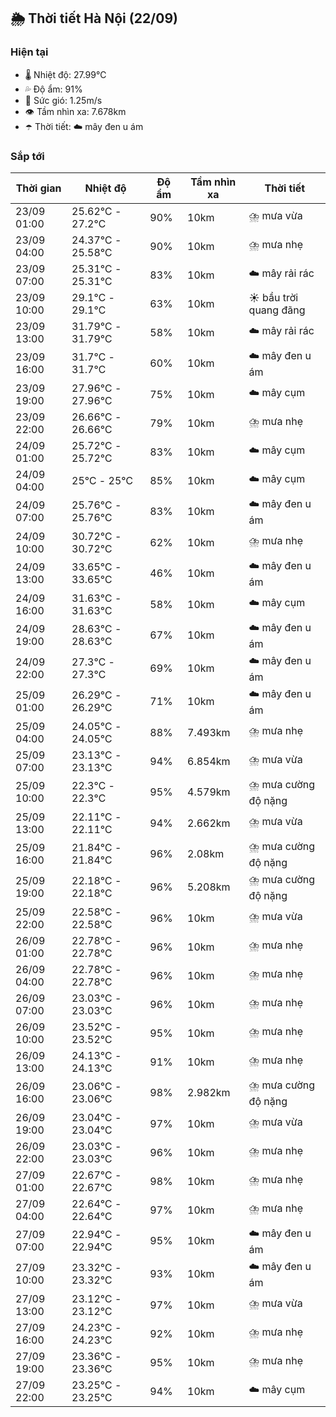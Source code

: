 ## 🌦️ Thời tiết Hà Nội (22/09)

### Hiện tại

- 🌡️ Nhiệt độ: 27.99℃
- 💦 Độ ẩm: 91%
- 💨 Sức gió: 1.25m/s
- 👁️ Tầm nhìn xa: 7.678km
- ☂️ Thời tiết: ☁️ mây đen u ám

### Sắp tới

| Thời gian | Nhiệt độ | Độ ẩm | Tầm nhìn xa | Thời tiết |
| --- | --- | --- | --- | --- |
| 23/09 01:00 | 25.62℃ - 27.2℃ | 90% | 10km | ⛈️ mưa vừa |
| 23/09 04:00 | 24.37℃ - 25.58℃ | 90% | 10km | ⛈️ mưa nhẹ |
| 23/09 07:00 | 25.31℃ - 25.31℃ | 83% | 10km | ☁️ mây rải rác |
| 23/09 10:00 | 29.1℃ - 29.1℃ | 63% | 10km | ☀️ bầu trời quang đãng |
| 23/09 13:00 | 31.79℃ - 31.79℃ | 58% | 10km | ☁️ mây rải rác |
| 23/09 16:00 | 31.7℃ - 31.7℃ | 60% | 10km | ☁️ mây đen u ám |
| 23/09 19:00 | 27.96℃ - 27.96℃ | 75% | 10km | ☁️ mây cụm |
| 23/09 22:00 | 26.66℃ - 26.66℃ | 79% | 10km | ⛈️ mưa nhẹ |
| 24/09 01:00 | 25.72℃ - 25.72℃ | 83% | 10km | ☁️ mây cụm |
| 24/09 04:00 | 25℃ - 25℃ | 85% | 10km | ☁️ mây cụm |
| 24/09 07:00 | 25.76℃ - 25.76℃ | 83% | 10km | ☁️ mây đen u ám |
| 24/09 10:00 | 30.72℃ - 30.72℃ | 62% | 10km | ⛈️ mưa nhẹ |
| 24/09 13:00 | 33.65℃ - 33.65℃ | 46% | 10km | ☁️ mây đen u ám |
| 24/09 16:00 | 31.63℃ - 31.63℃ | 58% | 10km | ☁️ mây cụm |
| 24/09 19:00 | 28.63℃ - 28.63℃ | 67% | 10km | ☁️ mây đen u ám |
| 24/09 22:00 | 27.3℃ - 27.3℃ | 69% | 10km | ☁️ mây đen u ám |
| 25/09 01:00 | 26.29℃ - 26.29℃ | 71% | 10km | ☁️ mây đen u ám |
| 25/09 04:00 | 24.05℃ - 24.05℃ | 88% | 7.493km | ⛈️ mưa nhẹ |
| 25/09 07:00 | 23.13℃ - 23.13℃ | 94% | 6.854km | ⛈️ mưa vừa |
| 25/09 10:00 | 22.3℃ - 22.3℃ | 95% | 4.579km | ⛈️ mưa cường độ nặng |
| 25/09 13:00 | 22.11℃ - 22.11℃ | 94% | 2.662km | ⛈️ mưa vừa |
| 25/09 16:00 | 21.84℃ - 21.84℃ | 96% | 2.08km | ⛈️ mưa cường độ nặng |
| 25/09 19:00 | 22.18℃ - 22.18℃ | 96% | 5.208km | ⛈️ mưa cường độ nặng |
| 25/09 22:00 | 22.58℃ - 22.58℃ | 96% | 10km | ⛈️ mưa vừa |
| 26/09 01:00 | 22.78℃ - 22.78℃ | 96% | 10km | ⛈️ mưa nhẹ |
| 26/09 04:00 | 22.78℃ - 22.78℃ | 96% | 10km | ⛈️ mưa nhẹ |
| 26/09 07:00 | 23.03℃ - 23.03℃ | 96% | 10km | ⛈️ mưa nhẹ |
| 26/09 10:00 | 23.52℃ - 23.52℃ | 95% | 10km | ⛈️ mưa nhẹ |
| 26/09 13:00 | 24.13℃ - 24.13℃ | 91% | 10km | ⛈️ mưa nhẹ |
| 26/09 16:00 | 23.06℃ - 23.06℃ | 98% | 2.982km | ⛈️ mưa cường độ nặng |
| 26/09 19:00 | 23.04℃ - 23.04℃ | 97% | 10km | ⛈️ mưa vừa |
| 26/09 22:00 | 23.03℃ - 23.03℃ | 96% | 10km | ⛈️ mưa nhẹ |
| 27/09 01:00 | 22.67℃ - 22.67℃ | 98% | 10km | ⛈️ mưa nhẹ |
| 27/09 04:00 | 22.64℃ - 22.64℃ | 97% | 10km | ⛈️ mưa nhẹ |
| 27/09 07:00 | 22.94℃ - 22.94℃ | 95% | 10km | ☁️ mây đen u ám |
| 27/09 10:00 | 23.32℃ - 23.32℃ | 93% | 10km | ☁️ mây đen u ám |
| 27/09 13:00 | 23.12℃ - 23.12℃ | 97% | 10km | ⛈️ mưa vừa |
| 27/09 16:00 | 24.23℃ - 24.23℃ | 92% | 10km | ⛈️ mưa nhẹ |
| 27/09 19:00 | 23.36℃ - 23.36℃ | 95% | 10km | ⛈️ mưa nhẹ |
| 27/09 22:00 | 23.25℃ - 23.25℃ | 94% | 10km | ☁️ mây cụm |
